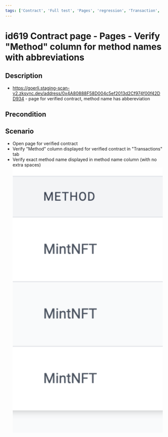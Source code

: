 ```yaml
---
tags: ['Contract', 'Full test', 'Pages', 'regression', 'Transaction', 'Automated']
---
```


# id619 Contract page - Pages - Verify "Method" column for method names with abbreviations

## Description
  - https://goerli.staging-scan-v2.zksync.dev/address/0x4A80888F58D004c5ef2013d2Cf974f00f42DD934 - page for verified contract, method name has abbereviation

## Precondition


## Scenario
- Open page for verified contract
- Verify "Method" column displayed for verified contract in "Transactions" tab
- Verify  exact method name displayed in method name column  (with no extra spaces)
  ![Screenshot](../../../../static/img/Pages/Contracts/id619_1.png)